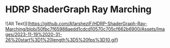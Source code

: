 # HDRP ShaderGraph Ray Marching

![Alt Text][(https://github.com/AfarsheziF/HDRP-ShaderGraph-Ray-Marching/blob/50fbc7f65988aedd1cdcd10570c705cf662b6900/Assets/Images/2023-11-19%2020-31-26%20start%3D1%20length%3D5%20fps%3D10.gif)
